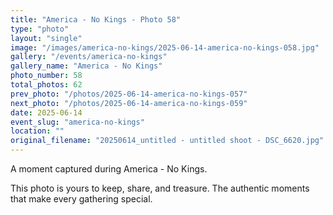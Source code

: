 ```yaml
---
title: "America - No Kings - Photo 58"
type: "photo"
layout: "single"
image: "/images/america-no-kings/2025-06-14-america-no-kings-058.jpg"
gallery: "/events/america-no-kings"
gallery_name: "America - No Kings"
photo_number: 58
total_photos: 62
prev_photo: "/photos/2025-06-14-america-no-kings-057"
next_photo: "/photos/2025-06-14-america-no-kings-059"
date: 2025-06-14
event_slug: "america-no-kings"
location: ""
original_filename: "20250614_untitled - untitled shoot - DSC_6620.jpg"
---
```


A moment captured during America - No Kings.

This photo is yours to keep, share, and treasure. The authentic moments that make every gathering special.